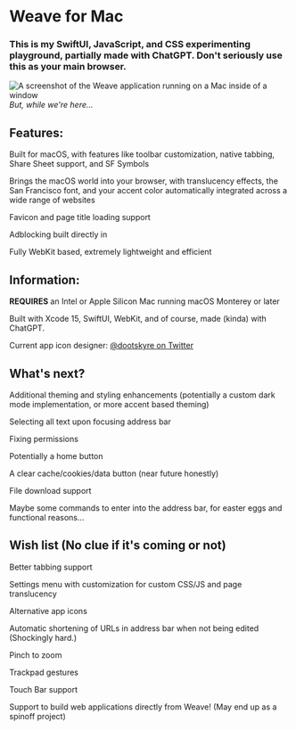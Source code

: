 # Weave for Mac
### This is my SwiftUI, JavaScript, and CSS experimenting playground, partially made with ChatGPT. Don't seriously use this as your main browser.
![A screenshot of the Weave application running on a Mac inside of a window](https://github.com/forcequitOS/Weave/blob/main/Weave%20Preview.png?raw=true)
*But, while we're here...*

## Features:

Built for macOS, with features like toolbar customization, native tabbing, Share Sheet support, and SF Symbols

Brings the macOS world into your browser, with translucency effects, the San Francisco font, and your accent color automatically integrated across a wide range of websites

Favicon and page title loading support

Adblocking built directly in

Fully WebKit based, extremely lightweight and efficient

## Information:

**REQUIRES** an Intel or Apple Silicon Mac running macOS Monterey or later

Built with Xcode 15, SwiftUI, WebKit, and of course, made (kinda) with ChatGPT.

Current app icon designer: [@dootskyre on Twitter](https://twitter.com/dootskyre)

## What's next?

Additional theming and styling enhancements (potentially a custom dark mode implementation, or more accent based theming)

Selecting all text upon focusing address bar

Fixing permissions

Potentially a home button

A clear cache/cookies/data button (near future honestly)

File download support

Maybe some commands to enter into the address bar, for easter eggs and functional reasons...

## Wish list (No clue if it's coming or not)

Better tabbing support

Settings menu with customization for custom CSS/JS and page translucency

Alternative app icons

Automatic shortening of URLs in address bar when not being edited (Shockingly hard.)

Pinch to zoom

Trackpad gestures

Touch Bar support

Support to build web applications directly from Weave! (May end up as a spinoff project)

